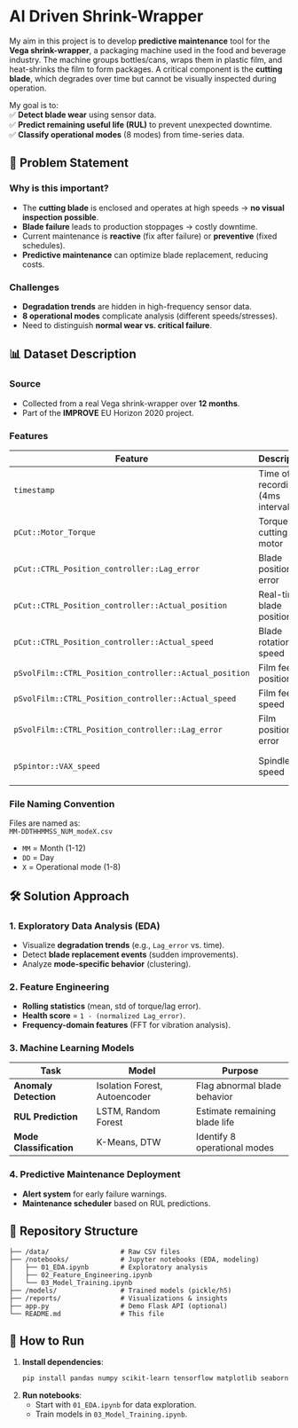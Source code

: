 # **AI Driven Shrink-Wrapper**  
 
My aim in this project is to develop **predictive maintenance** tool for the **Vega shrink-wrapper**, a packaging machine used in the food and beverage industry. The machine groups bottles/cans, wraps them in plastic film, and heat-shrinks the film to form packages. A critical component is the **cutting blade**, which degrades over time but cannot be visually inspected during operation.  

My goal is to:  
✅ **Detect blade wear** using sensor data.  
✅ **Predict remaining useful life (RUL)** to prevent unexpected downtime.  
✅ **Classify operational modes** (8 modes) from time-series data.  

## **🔧 Problem Statement**  
### **Why is this important?**  
- The **cutting blade** is enclosed and operates at high speeds → **no visual inspection possible**.  
- **Blade failure** leads to production stoppages → costly downtime.  
- Current maintenance is **reactive** (fix after failure) or **preventive** (fixed schedules).  
- **Predictive maintenance** can optimize blade replacement, reducing costs.  

### **Challenges**  
- **Degradation trends** are hidden in high-frequency sensor data.  
- **8 operational modes** complicate analysis (different speeds/stresses).  
- Need to distinguish **normal wear vs. critical failure**.  

## **📊 Dataset Description**  
### **Source**  
- Collected from a real Vega shrink-wrapper over **12 months**.  
- Part of the **IMPROVE** EU Horizon 2020 project.  

### **Features**  
| Feature | Description | Relevance |
|---------|------------|-----------|
| `timestamp` | Time of recording (4ms intervals) | Time-series alignment |
| `pCut::Motor_Torque` | Torque on cutting motor | Indicates blade stress |
| `pCut::CTRL_Position_controller::Lag_error` | Blade position error | **Key degradation signal** |
| `pCut::CTRL_Position_controller::Actual_position` | Real-time blade position | Motion dynamics |
| `pCut::CTRL_Position_controller::Actual_speed` | Blade rotation speed | Wear rate factor |
| `pSvolFilm::CTRL_Position_controller::Actual_position` | Film feed position | Affects cut quality |
| `pSvolFilm::CTRL_Position_controller::Actual_speed` | Film feed speed | Consistency check |
| `pSvolFilm::CTRL_Position_controller::Lag_error` | Film positioning error | Secondary degradation signal |
| `pSpintor::VAX_speed` | Spindle speed | Machine load indicator |

### **File Naming Convention**  
Files are named as:  
`MM-DDTHHMMSS_NUM_modeX.csv`  
- `MM` = Month (1-12)  
- `DD` = Day  
- `X` = Operational mode (1-8)  

## **🛠️ Solution Approach**  
### **1. Exploratory Data Analysis (EDA)**  
- Visualize **degradation trends** (e.g., `Lag_error` vs. time).  
- Detect **blade replacement events** (sudden improvements).  
- Analyze **mode-specific behavior** (clustering).  

### **2. Feature Engineering**  
- **Rolling statistics** (mean, std of torque/lag error).  
- **Health score** = `1 - (normalized Lag_error)`.  
- **Frequency-domain features** (FFT for vibration analysis).  

### **3. Machine Learning Models**  
| Task | Model | Purpose |
|------|-------|---------|
| **Anomaly Detection** | Isolation Forest, Autoencoder | Flag abnormal blade behavior |
| **RUL Prediction** | LSTM, Random Forest | Estimate remaining blade life |
| **Mode Classification** | K-Means, DTW | Identify 8 operational modes |

### **4. Predictive Maintenance Deployment**  
- **Alert system** for early failure warnings.  
- **Maintenance scheduler** based on RUL predictions.  

## **📂 Repository Structure**  
```
├── /data/                  # Raw CSV files
├── /notebooks/             # Jupyter notebooks (EDA, modeling)
│   ├── 01_EDA.ipynb        # Exploratory analysis
│   ├── 02_Feature_Engineering.ipynb  
│   └── 03_Model_Training.ipynb  
├── /models/                # Trained models (pickle/h5)
├── /reports/               # Visualizations & insights
├── app.py                  # Demo Flask API (optional)
└── README.md               # This file
```


## **🚀 How to Run**  
1. **Install dependencies**:  
   ```bash
   pip install pandas numpy scikit-learn tensorflow matplotlib seaborn
   ```
2. **Run notebooks**:  
   - Start with `01_EDA.ipynb` for data exploration.  
   - Train models in `03_Model_Training.ipynb`.  

